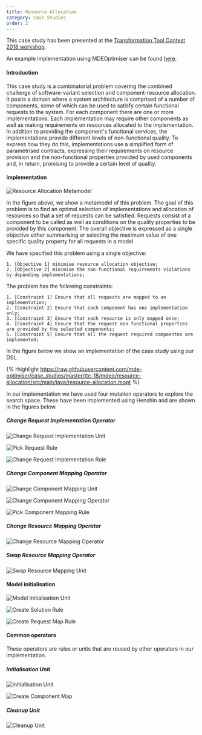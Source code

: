 ```yaml
---
title: Resource Allocation
category: Case Studies
order: 2
---
```


This case study has been presented at the
[Transformation Tool Contest 2018 workshop](http://www.transformation-tool-contest.eu/).

An example implementation using MDEOptimiser can be found [here](https://github.com/mde-optimiser/mde_optimiser).

#### Introduction

This case study is a combinatorial problem covering the combined challenge of software-variant selection and component-resource allocation. It posits a domain where a system architecture is comprised of a number of components, some of which can be used to satisfy certain functional requests to the system. For each component there are one or more implementations. Each implementation may require other components as well as making requirements on resources allocated to the implementation. In addition to providing the component's functional services, the implementations provide different levels of non-functional quality. To express how they do this, implementations use a simplified form of parametrised contracts, expressing their requirements on resource provision and the non-functional properties provided by used components and, in return, promising to provide a certain level of quality.


#### Implementation

![Resource Allocation Metamodel](/images/case_studies/resource-allocation/metamodel.png)

In the figure above, we show a metamodel of this problem. The goal of this problem is to find an optimal selection of implementations and allocation of resources so that a set of requests can be satisfied. Requests consist of a component to be called as well as conditions on the quality properties to be provided by this component. The overall objective is expressed as a single objective either summarising or selecting the maximum value of one specific quality property for all requests in a model.

We have specified this problem using a single objective:

	1. [Objective 1] minimise resource allocation objective;
	2. [Objective 2] minimise the non-functional requirements violations by depending implementations;

The problem has the following constraints:

	1. [Constraint 1] Ensure that all requests are mapped to an implementation;
	2. [Constraint 2] Ensure that each component has one implementation only;
	3. [Constraint 3] Ensure that each resource is only mapped once;
	4. [Constraint 4] Ensure that the request non functional properties are provided by the selected components;
	5. [Constraint 5] Ensure that all the request required compoentns are implemented;

In the figure below we show an implementation of the case study using our DSL.

{% rhighlight https://raw.githubusercontent.com/mde-optimiser/case_studies/master/ttc-18/mdeo/resource-allocation/src/main/java/resource-allocation.mopt %}

In our implementation we have used four mutation operators to explore the search space. These have been implemented using Henshin and are shown in the figures below.

##### Change Request Implementation Operator

![Change Request Implementation Unit](/images/case_studies/resource-allocation/operators/change-request-implementation-unit.png)

![Pick Request Rule](/images/case_studies/resource-allocation/operators/pick-request.png)

![Change Request Implementation Rule](/images/case_studies/resource-allocation/operators/change-request-implementation-operator.png)

##### Change Component Mapping Operator

![Change Component Mapping Unit](/images/case_studies/resource-allocation/operators/change-component-mapping-unit.png)


![Change Component Mapping Operator](/images/case_studies/resource-allocation/operators/change-component-mapping-operator.png)


![Pick Component Mapping Rule](/images/case_studies/resource-allocation/operators/pick-component-mapping.png)


##### Change Resource Mapping Operator

![Change Resource Mapping Operator](/images/case_studies/resource-allocation/operators/change-resource-mapping.png)

##### Swap Resource Mapping Operator

![Swap Resource Mapping Unit](/images/case_studies/resource-allocation/operators/swap-resource-mappings.png)


#### Model initialisation

![Model Initialisation Unit](/images/case_studies/resource-allocation/operators/model-initialisation-unit.png)

![Create Solution Rule](/images/case_studies/resource-allocation/operators/create-solution.png)

![Create Request Map Rule](/images/case_studies/resource-allocation/operators/create-request-map.png)


#### Common operators

These operators are rules or units that are reused by other operators in our implementation.

##### Initialisation Unit

![Initialisation Unit](/images/case_studies/resource-allocation/operators/initialisation-unit.png)

![Create Component Map](/images/case_studies/resource-allocation/operators/create-component-map.png)

##### Cleanup Unit

![Cleanup Unit](/images/case_studies/resource-allocation/operators/cleanup-unit.png)
